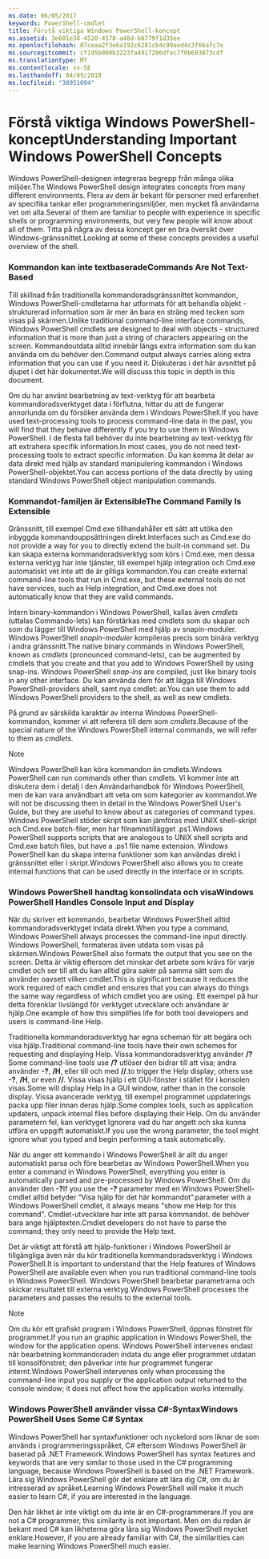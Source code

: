 ```yaml
---
ms.date: 06/05/2017
keywords: PowerShell-cmdlet
title: Förstå viktiga Windows PowerShell-koncept
ms.assetid: 3e601e38-4520-4578-a48d-b6779f1d35ee
ms.openlocfilehash: 07ceaa2f3e6a192c6281cb4c99aed4c3f66afc7e
ms.sourcegitcommit: cf195b090b3223fa4917206dfec7f0b603873cdf
ms.translationtype: MT
ms.contentlocale: sv-SE
ms.lasthandoff: 04/09/2018
ms.locfileid: "30951094"
---
```

# <a name="understanding-important-windows-powershell-concepts"></a><span data-ttu-id="2b1f7-103">Förstå viktiga Windows PowerShell-koncept</span><span class="sxs-lookup"><span data-stu-id="2b1f7-103">Understanding Important Windows PowerShell Concepts</span></span>
<span data-ttu-id="2b1f7-104">Windows PowerShell-designen integreras begrepp från många olika miljöer.</span><span class="sxs-lookup"><span data-stu-id="2b1f7-104">The Windows PowerShell design integrates concepts from many different environments.</span></span> <span data-ttu-id="2b1f7-105">Flera av dem är bekant för personer med erfarenhet av specifika tankar eller programmeringsmiljöer, men mycket få användarna vet om alla.</span><span class="sxs-lookup"><span data-stu-id="2b1f7-105">Several of them are familiar to people with experience in specific shells or programming environments, but very few people will know about all of them.</span></span> <span data-ttu-id="2b1f7-106">Titta på några av dessa koncept ger en bra översikt över Windows-gränssnittet.</span><span class="sxs-lookup"><span data-stu-id="2b1f7-106">Looking at some of these concepts provides a useful overview of the shell.</span></span>

### <a name="commands-are-not-text-based"></a><span data-ttu-id="2b1f7-107">Kommandon kan inte textbaserade</span><span class="sxs-lookup"><span data-stu-id="2b1f7-107">Commands Are Not Text-Based</span></span>
<span data-ttu-id="2b1f7-108">Till skillnad från traditionella kommandoradsgränssnittet kommandon, Windows PowerShell-cmdletarna har utformats för att behandla objekt - strukturerad information som är mer än bara en sträng med tecken som visas på skärmen.</span><span class="sxs-lookup"><span data-stu-id="2b1f7-108">Unlike traditional command-line interface commands, Windows PowerShell cmdlets are designed to deal with objects - structured information that is more than just a string of characters appearing on the screen.</span></span> <span data-ttu-id="2b1f7-109">Kommandoutdata alltid innebär längs extra information som du kan använda om du behöver den.</span><span class="sxs-lookup"><span data-stu-id="2b1f7-109">Command output always carries along extra information that you can use if you need it.</span></span> <span data-ttu-id="2b1f7-110">Diskuteras i det här avsnittet på djupet i det här dokumentet.</span><span class="sxs-lookup"><span data-stu-id="2b1f7-110">We will discuss this topic in depth in this document.</span></span>

<span data-ttu-id="2b1f7-111">Om du har använt bearbetning av text-verktyg för att bearbeta kommandoradsverktyget data i förflutna, hittar du att de fungerar annorlunda om du försöker använda dem i Windows PowerShell.</span><span class="sxs-lookup"><span data-stu-id="2b1f7-111">If you have used text-processing tools to process command-line data in the past, you will find that they behave differently if you try to use them in Windows PowerShell.</span></span> <span data-ttu-id="2b1f7-112">I de flesta fall behöver du inte bearbetning av text-verktyg för att extrahera specifik information.</span><span class="sxs-lookup"><span data-stu-id="2b1f7-112">In most cases, you do not need text-processing tools to extract specific information.</span></span> <span data-ttu-id="2b1f7-113">Du kan komma åt delar av data direkt med hjälp av standard manipulering kommandon i Windows PowerShell-objektet.</span><span class="sxs-lookup"><span data-stu-id="2b1f7-113">You can access portions of the data directly by using standard Windows PowerShell object manipulation commands.</span></span>

### <a name="the-command-family-is-extensible"></a><span data-ttu-id="2b1f7-114">Kommandot-familjen är Extensible</span><span class="sxs-lookup"><span data-stu-id="2b1f7-114">The Command Family Is Extensible</span></span>
<span data-ttu-id="2b1f7-115">Gränssnitt, till exempel Cmd.exe tillhandahåller ett sätt att utöka den inbyggda kommandouppsättningen direkt.</span><span class="sxs-lookup"><span data-stu-id="2b1f7-115">Interfaces such as Cmd.exe do not provide a way for you to directly extend the built-in command set.</span></span> <span data-ttu-id="2b1f7-116">Du kan skapa externa kommandoradsverktyg som körs i Cmd.exe, men dessa externa verktyg har inte tjänster, till exempel hjälp integration och Cmd.exe automatiskt vet inte att de är giltiga kommandon.</span><span class="sxs-lookup"><span data-stu-id="2b1f7-116">You can create external command-line tools that run in Cmd.exe, but these external tools do not have services, such as Help integration, and Cmd.exe does not automatically know that they are valid commands.</span></span>

<span data-ttu-id="2b1f7-117">Intern binary-kommandon i Windows PowerShell, kallas även *cmdlets* (uttalas Commando-lets) kan förstärkas med cmdlets som du skapar och som du lägger till Windows PowerShell med hjälp av snapin-moduler. Windows PowerShell *snapin-moduler* kompileras precis som binära verktyg i andra gränssnitt.</span><span class="sxs-lookup"><span data-stu-id="2b1f7-117">The native binary commands in Windows PowerShell, known as *cmdlets* (pronounced command-lets), can be augmented by cmdlets that you create and that you add to Windows PowerShell by using snap-ins. Windows PowerShell *snap-ins* are compiled, just like binary tools in any other interface.</span></span> <span data-ttu-id="2b1f7-118">Du kan använda dem för att lägga till Windows PowerShell-providers shell, samt nya cmdlet: ar.</span><span class="sxs-lookup"><span data-stu-id="2b1f7-118">You can use them to add Windows PowerShell providers to the shell, as well as new cmdlets.</span></span>

<span data-ttu-id="2b1f7-119">På grund av särskilda karaktär av interna Windows PowerShell-kommandon, kommer vi att referera till dem som *cmdlets*.</span><span class="sxs-lookup"><span data-stu-id="2b1f7-119">Because of the special nature of the Windows PowerShell internal commands, we will refer to them as *cmdlets*.</span></span>

> [!NOTE]
> <span data-ttu-id="2b1f7-120">Windows PowerShell kan köra kommandon än cmdlets.</span><span class="sxs-lookup"><span data-stu-id="2b1f7-120">Windows PowerShell can run commands other than cmdlets.</span></span> <span data-ttu-id="2b1f7-121">Vi kommer inte att diskutera dem i detalj i den Användarhandbok för Windows PowerShell, men de kan vara användbart att veta om som kategorier av kommandot.</span><span class="sxs-lookup"><span data-stu-id="2b1f7-121">We will not be discussing them in detail in the Windows PowerShell User's Guide, but they are useful to know about as categories of command types.</span></span> <span data-ttu-id="2b1f7-122">Windows PowerShell stöder skript som kan jämföras med UNIX shell-skript och Cmd.exe batch-filer, men har filnamnstillägget .ps1.</span><span class="sxs-lookup"><span data-stu-id="2b1f7-122">Windows PowerShell supports scripts that are analogous to UNIX shell scripts and Cmd.exe batch files, but have a .ps1 file name extension.</span></span> <span data-ttu-id="2b1f7-123">Windows PowerShell kan du skapa interna funktioner som kan användas direkt i gränssnittet eller i skript.</span><span class="sxs-lookup"><span data-stu-id="2b1f7-123">Windows PowerShell also allows you to create internal functions that can be used directly in the interface or in scripts.</span></span>

### <a name="windows-powershell-handles-console-input-and-display"></a><span data-ttu-id="2b1f7-124">Windows PowerShell handtag konsolindata och visa</span><span class="sxs-lookup"><span data-stu-id="2b1f7-124">Windows PowerShell Handles Console Input and Display</span></span>
<span data-ttu-id="2b1f7-125">När du skriver ett kommando, bearbetar Windows PowerShell alltid kommandoradsverktyget indata direkt.</span><span class="sxs-lookup"><span data-stu-id="2b1f7-125">When you type a command, Windows PowerShell always processes the command-line input directly.</span></span> <span data-ttu-id="2b1f7-126">Windows PowerShell, formateras även utdata som visas på skärmen.</span><span class="sxs-lookup"><span data-stu-id="2b1f7-126">Windows PowerShell also formats the output that you see on the screen.</span></span> <span data-ttu-id="2b1f7-127">Detta är viktig eftersom det minskar det arbete som krävs för varje cmdlet och ser till att du kan alltid göra saker på samma sätt som du använder oavsett vilken cmdlet.</span><span class="sxs-lookup"><span data-stu-id="2b1f7-127">This is significant because it reduces the work required of each cmdlet and ensures that you can always do things the same way regardless of which cmdlet you are using.</span></span> <span data-ttu-id="2b1f7-128">Ett exempel på hur detta förenklar livslängd för verktyget utvecklare och användare är hjälp.</span><span class="sxs-lookup"><span data-stu-id="2b1f7-128">One example of how this simplifies life for both tool developers and users is command-line Help.</span></span>

<span data-ttu-id="2b1f7-129">Traditionella kommandoradsverktyg har egna scheman för att begära och visa hjälp.</span><span class="sxs-lookup"><span data-stu-id="2b1f7-129">Traditional command-line tools have their own schemes for requesting and displaying Help.</span></span> <span data-ttu-id="2b1f7-130">Vissa kommandoradsverktyg använder **/?**</span><span class="sxs-lookup"><span data-stu-id="2b1f7-130">Some command-line tools use **/?**</span></span> <span data-ttu-id="2b1f7-131">utlöser den bidrar till att visa; andra använder **-?**, **/H**, eller till och med **//**.</span><span class="sxs-lookup"><span data-stu-id="2b1f7-131">to trigger the Help display; others use **-?**, **/H**, or even **//**.</span></span> <span data-ttu-id="2b1f7-132">Vissa visas hjälp i ett GUI-fönster i stället för i konsolen visas.</span><span class="sxs-lookup"><span data-stu-id="2b1f7-132">Some will display Help in a GUI window, rather than in the console display.</span></span> <span data-ttu-id="2b1f7-133">Vissa avancerade verktyg, till exempel programmet uppdaterings packa upp filer innan deras hjälp.</span><span class="sxs-lookup"><span data-stu-id="2b1f7-133">Some complex tools, such as application updaters, unpack internal files before displaying their Help.</span></span> <span data-ttu-id="2b1f7-134">Om du använder parametern fel, kan verktyget Ignorera vad du har angett och ska kunna utföra en uppgift automatiskt.</span><span class="sxs-lookup"><span data-stu-id="2b1f7-134">If you use the wrong parameter, the tool might ignore what you typed and begin performing a task automatically.</span></span>

<span data-ttu-id="2b1f7-135">När du anger ett kommando i Windows PowerShell är allt du anger automatiskt parsa och före bearbetas av Windows PowerShell.</span><span class="sxs-lookup"><span data-stu-id="2b1f7-135">When you enter a command in Windows PowerShell, everything you enter is automatically parsed and pre-processed by Windows PowerShell.</span></span> <span data-ttu-id="2b1f7-136">Om du använder den **-?**</span><span class="sxs-lookup"><span data-stu-id="2b1f7-136">If you use the **-?**</span></span> <span data-ttu-id="2b1f7-137">parameter med en Windows PowerShell-cmdlet alltid betyder ”Visa hjälp för det här kommandot”.</span><span class="sxs-lookup"><span data-stu-id="2b1f7-137">parameter with a Windows PowerShell cmdlet, it always means "show me Help for this command".</span></span> <span data-ttu-id="2b1f7-138">Cmdlet-utvecklare har inte att parsa kommandot. de behöver bara ange hjälptexten.</span><span class="sxs-lookup"><span data-stu-id="2b1f7-138">Cmdlet developers do not have to parse the command; they only need to provide the Help text.</span></span>

<span data-ttu-id="2b1f7-139">Det är viktigt att förstå att hjälp-funktioner i Windows PowerShell är tillgängliga även när du kör traditionella kommandoradsverktyg i Windows PowerShell.</span><span class="sxs-lookup"><span data-stu-id="2b1f7-139">It is important to understand that the Help features of Windows PowerShell are available even when you run traditional command-line tools in Windows PowerShell.</span></span> <span data-ttu-id="2b1f7-140">Windows PowerShell bearbetar parametrarna och skickar resultatet till externa verktyg.</span><span class="sxs-lookup"><span data-stu-id="2b1f7-140">Windows PowerShell processes the parameters and passes the results to the external tools.</span></span>

> [!NOTE]
> <span data-ttu-id="2b1f7-141">Om du kör ett grafiskt program i Windows PowerShell, öppnas fönstret för programmet.</span><span class="sxs-lookup"><span data-stu-id="2b1f7-141">If you run an graphic application in Windows PowerShell, the window for the application opens.</span></span> <span data-ttu-id="2b1f7-142">Windows PowerShell intervenes endast när bearbetning kommandoraden indata du ange eller programmet utdatan till konsolfönstret; den påverkar inte hur programmet fungerar internt.</span><span class="sxs-lookup"><span data-stu-id="2b1f7-142">Windows PowerShell intervenes only when processing the command-line input you supply or the application output returned to the console window; it does not affect how the application works internally.</span></span>

### <a name="windows-powershell-uses-some-c-syntax"></a><span data-ttu-id="2b1f7-143">Windows PowerShell använder vissa C#-Syntax</span><span class="sxs-lookup"><span data-stu-id="2b1f7-143">Windows PowerShell Uses Some C# Syntax</span></span>
<span data-ttu-id="2b1f7-144">Windows PowerShell har syntaxfunktioner och nyckelord som liknar de som används i programmeringsspråket, C# eftersom Windows PowerShell är baserad på .NET Framework.</span><span class="sxs-lookup"><span data-stu-id="2b1f7-144">Windows PowerShell has syntax features and keywords that are very similar to those used in the C# programming language, because Windows PowerShell is based on the .NET Framework.</span></span> <span data-ttu-id="2b1f7-145">Lära sig Windows PowerShell gör det enklare att lära dig C#, om du är intresserad av språket.</span><span class="sxs-lookup"><span data-stu-id="2b1f7-145">Learning Windows PowerShell will make it much easier to learn C#, if you are interested in the language.</span></span>

<span data-ttu-id="2b1f7-146">Den här likhet är inte viktigt om du inte är en C#-programmerare.</span><span class="sxs-lookup"><span data-stu-id="2b1f7-146">If you are not a C# programmer, this similarity is not important.</span></span> <span data-ttu-id="2b1f7-147">Men om du redan är bekant med C# kan likheterna göra lära sig Windows PowerShell mycket enklare.</span><span class="sxs-lookup"><span data-stu-id="2b1f7-147">However, if you are already familiar with C#, the similarities can make learning Windows PowerShell much easier.</span></span>